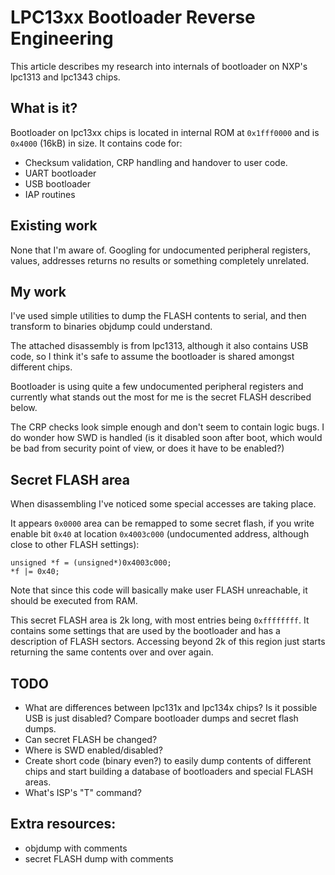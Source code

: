 LPC13xx Bootloader Reverse Engineering
======================================

This article describes my research into internals of bootloader on NXP's lpc1313 and lpc1343 chips.

What is it?
-----------
Bootloader on lpc13xx chips is located in internal ROM at `0x1fff0000` and is `0x4000` (16kB) in size. It contains code for:
 - Checksum validation, CRP handling and handover to user code.
 - UART bootloader
 - USB bootloader
 - IAP routines

Existing work
-------------
None that I'm aware of. Googling for undocumented peripheral registers,
values, addresses returns no results or something completely unrelated.

My work
-------
I've used simple utilities to dump the FLASH contents to serial, and then transform to binaries objdump could understand.

The attached disassembly is from lpc1313, although it also contains USB code, so I think it's safe to assume the bootloader is shared amongst different chips.

Bootloader is using quite a few undocumented peripheral registers and
currently what stands out the most for me is the secret FLASH described below.

The CRP checks look simple enough and don't seem to contain logic bugs. I do
wonder how SWD is handled (is it disabled soon after boot, which would be bad
from security point of view, or does it have to be enabled?)

Secret FLASH area
-----------------
When disassembling I've noticed some special accesses are taking place.

It appears `0x0000` area can be remapped to some secret flash, if you write
enable bit `0x40` at location `0x4003c000` (undocumented address, although close
to other FLASH settings):
```
unsigned *f = (unsigned*)0x4003c000;
*f |= 0x40;
```

Note that since this code will basically make user FLASH unreachable, it
should be executed from RAM.

This secret FLASH area is 2k long, with most entries being `0xffffffff`. It
contains some settings that are used by the bootloader and has a description
of FLASH sectors. Accessing beyond 2k of this region just starts returning the same contents over and over again.

TODO
----
 - What are differences between lpc131x and lpc134x chips? Is it possible USB is just disabled? Compare bootloader dumps and secret flash dumps.
 - Can secret FLASH be changed?
 - Where is SWD enabled/disabled?
 - Create short code (binary even?) to easily dump contents of different chips
   and start building a database of bootloaders and special FLASH areas.
 - What's ISP's "T" command?


Extra resources:
----------------
 - objdump with comments
 - secret FLASH dump with comments
